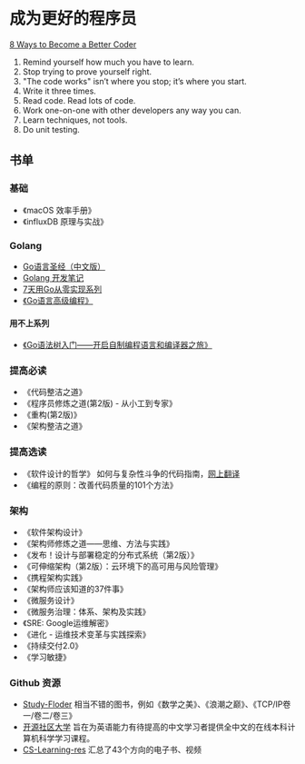 # 成为更好的程序员

[8 Ways to Become a Better Coder](https://blog.newrelic.com/engineering/8-ways-become-a-better-coder/)

1. Remind yourself how much you have to learn.
2. Stop trying to prove yourself right.
3. "The code works" isn’t where you stop; it’s where you start.
4. Write it three times.
5. Read code. Read lots of code.
6. Work one-on-one with other developers any way you can.
7. Learn techniques, not tools.
8. Do unit testing.

## 书单

### 基础

* 《macOS 效率手册》
* 《influxDB 原理与实战》

### Golang

* [Go语言圣经（中文版）](https://books.studygolang.com/gopl-zh/)
* [Golang 开发笔记](https://github.com/guyan0319/golang_development_notes/blob/master/zh/preface.md)
* [7天用Go从零实现系列](https://github.com/geektutu/7days-golang)
* [《Go语言高级编程》](https://github.com/chai2010/advanced-go-programming-book)

#### 用不上系列

* [《Go语法树入门——开启自制编程语言和编译器之旅》](https://github.com/chai2010/go-ast-book)

### 提高必读

* 《代码整洁之道》
* 《程序员修炼之道(第2版) - 从小工到专家》
* 《重构(第2版)》
* 《架构整洁之道》

### 提高选读

* 《软件设计的哲学》 如何与复杂性斗争的代码指南，[网上翻译](http://gdut_yy.gitee.io/doc-aposd/)
* 《编程的原则：改善代码质量的101个方法》

### 架构

* 《软件架构设计》
* 《架构师修炼之道——思维、方法与实践》
* 《发布！设计与部署稳定的分布式系统（第2版）》
* 《可伸缩架构（第2版）：云环境下的高可用与风险管理》
* 《携程架构实践》
* 《架构师应该知道的37件事》
* 《微服务设计》
* 《微服务治理：体系、架构及实践》
* 《SRE: Google运维解密》
* 《进化 - 运维技术变革与实践探索》
* 《持续交付2.0》
* 《学习敏捷》

### Github 资源

* [Study-Floder](https://github.com/gdut-yy/Study-Floder) 相当不错的图书，例如《数学之美》、《浪潮之巅》、《TCP/IP卷一/卷二/卷三》
* [开源社区大学](https://github.com/ossu/computer-science-cn) 旨在为英语能力有待提高的中文学习者提供全中文的在线本科计算机科学学习课程。
* [CS-Learning-res](https://github.com/harvic/CS-Learning-res) 汇总了43个方向的电子书、视频


